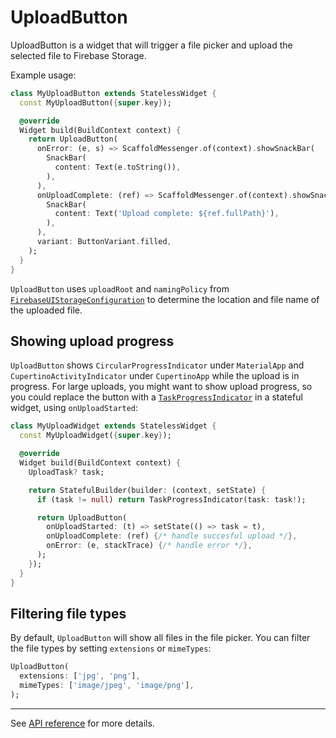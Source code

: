 # UploadButton

UploadButton is a widget that will trigger a file picker and upload the selected file to Firebase Storage.

Example usage:

```dart
class MyUploadButton extends StatelessWidget {
  const MyUploadButton({super.key});

  @override
  Widget build(BuildContext context) {
    return UploadButton(
      onError: (e, s) => ScaffoldMessenger.of(context).showSnackBar(
        SnackBar(
          content: Text(e.toString()),
        ),
      ),
      onUploadComplete: (ref) => ScaffoldMessenger.of(context).showSnackBar(
        SnackBar(
          content: Text('Upload complete: ${ref.fullPath}'),
        ),
      ),
      variant: ButtonVariant.filled,
    );
  }
}
```

`UploadButton` uses `uploadRoot` and `namingPolicy` from [`FirebaseUIStorageConfiguration`](https://pub.dev/documentation/firebase_ui_storage/latest/firebase_ui_storage/FirebaseUIStorageConfiguration-class.html) to determine the location and file name of the uploaded file.

## Showing upload progress

`UploadButton` shows `CircularProgressIndicator` under `MaterialApp` and `CupertinoActivityIndicator` under `CupertinoApp` while the upload is in progress. For large uploads, you might want to show upload progress, so you could replace the button with a [`TaskProgressIndicator`](<(https://github.com/firebase/FirebaseUI-Flutter/tree/main/packages/firebase_ui_storage/doc/task-progress-indicator.md)>) in a stateful widget, using `onUploadStarted`:

```dart
class MyUploadWidget extends StatelessWidget {
  const MyUploadWidget({super.key});

  @override
  Widget build(BuildContext context) {
    UploadTask? task;

    return StatefulBuilder(builder: (context, setState) {
      if (task != null) return TaskProgressIndicator(task: task!);

      return UploadButton(
        onUploadStarted: (t) => setState(() => task = t),
        onUploadComplete: (ref) {/* handle succesful upload */},
        onError: (e, stackTrace) {/* handle error */},
      );
    });
  }
}
```

## Filtering file types

By default, `UploadButton` will show all files in the file picker. You can filter the file types by setting `extensions` or `mimeTypes`:

```dart
UploadButton(
  extensions: ['jpg', 'png'],
  mimeTypes: ['image/jpeg', 'image/png'],
);
```

---

See [API reference](https://pub.dev/documentation/firebase_ui_storage/latest/firebase_ui_storage/UploadButton-class.html) for more details.
